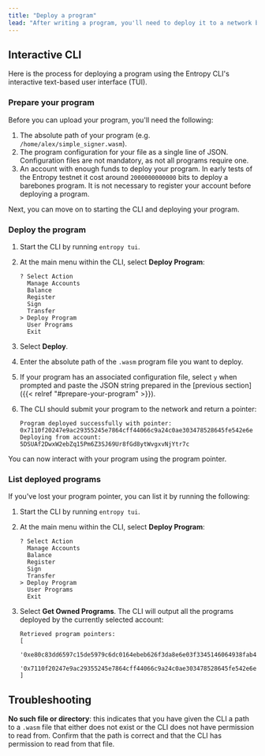 ```yaml
---
title: "Deploy a program"
lead: "After writing a program, you'll need to deploy it to a network before you can interact with it. By the end of this guide, you will know how to deploy a program to an Entropy network."
---
```


## Interactive CLI

Here is the process for deploying a program using the Entropy CLI's interactive text-based user interface (TUI).

### Prepare your program

Before you can upload your program, you'll need the following:

1. The absolute path of your program (e.g. `/home/alex/simple_signer.wasm`).
1. The program configuration for your file as a single line of JSON. Configuration files are not mandatory, as not all programs require one.
1. An account with enough funds to deploy your program. In early tests of the Entropy testnet it cost around `2000000000000` bits to deploy a barebones program. It is not necessary to register your account before deploying a program.

Next, you can move on to starting the CLI and deploying your program.

### Deploy the program

1. Start the CLI by running `entropy tui`.
1. At the main menu within the CLI, select **Deploy Program**:

   ```output
   ? Select Action
     Manage Accounts
     Balance
     Register
     Sign
     Transfer
   > Deploy Program
     User Programs
     Exit
   ```

1. Select **Deploy**.
1. Enter the absolute path of the `.wasm` program file you want to deploy.
1. If your program has an associated configuration file, select `y` when prompted and paste the JSON string prepared in the [previous section]({{< relref "#prepare-your-program" >}}).
1. The CLI should submit your program to the network and return a pointer:

    ```output
    Program deployed successfully with pointer: 0x7110f20247e9ac29355245e7864cff44066c9a24c0ae303478528645fe542e6e
    Deploying from account: 5DSUAf2DwxW2ebZq15Pm6Z3SJ69Ur8fGd8ytWvgxvNjYtr7c
    ```

You can now interact with your program using the program pointer.

### List deployed programs

If you've lost your program pointer, you can list it by running the following:

1. Start the CLI by running `entropy tui`.
1. At the main menu within the CLI, select **Deploy Program**:

   ```output
   ? Select Action
     Manage Accounts
     Balance
     Register
     Sign
     Transfer
   > Deploy Program
     User Programs
     Exit
   ```

1. Select **Get Owned Programs**. The CLI will output all the programs deployed by the currently selected account:

    ```output
    Retrieved program pointers:
    [
      '0xe80c83dd6597c15de5979c6dc0164ebeb626f3da8e6e03f3345146064938fab4',
      '0x7110f20247e9ac29355245e7864cff44066c9a24c0ae303478528645fe542e6e'
    ]
    ```

## Troubleshooting

**No such file or directory**: this indicates that you have given the CLI a path to a `.wasm` file that either does not exist or the CLI does not have permission to read from. Confirm that the path is correct and that the CLI has permission to read from that file.

